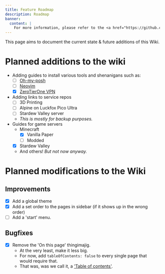 ```yaml
---
title: Feature Roadmap
description: Roadmap
banner: 
  content: |
    For more information, please refer to the <a href="https://github.com/Zauraac/wiki">Github page.</a>
---
```

This page aims to document the current state & future additions of this Wiki.

# Planned additions to the wiki
- Adding guides to install various tools and shenanigans such as:
    - [ ] [Oh-my-posh](https://github.com/Zauraac/oh-my-posh_configs)
    - [ ] [Neovim](https://github.com/Zauraac/vim-config)
    - [x] [ZeroTierOne VPN](/services/vpn/zerotier)
- Adding links to service repos
    - [ ] 3D Printing
    - [ ] Alpine on Luckfox Pico Ultra
    - [ ] Stardew Valley server
    - *This is mostly for backup purposes.*
- Guides for game servers
    - Minecraft
	    - [x] Vanilla Paper
	    - [ ] Modded
    - [x] Stardew Valley
    - And others! *But not now anyway.*

# Planned modifications to the Wiki
## Improvements
- [x] Add a global theme
- [x] Add a set order to the pages in sidebar (if it shows up in the wrong order)
- [ ] Add a 'start' menu. 

## Bugfixes
- [x] Remove the 'On this page' thingimajig. 
    - At the very least, make it less big. 
    - For now, add `tableOfContents: false` to every single page that would require that. 
    - That was, was we call it, a ['Table of contents'](https://starlight.astro.build/reference/frontmatter/#tableofcontents).
